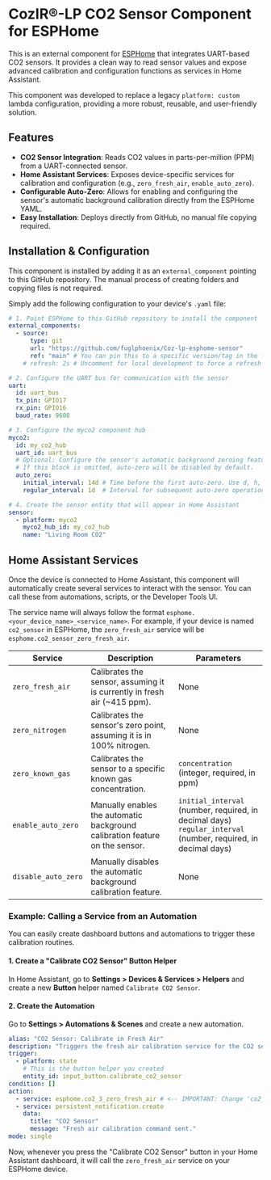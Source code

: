 # CozIR®-LP CO2 Sensor Component for ESPHome

This is an external component for [ESPHome](https://esphome.io/) that integrates UART-based CO2 sensors. It provides a clean way to read sensor values and expose advanced calibration and configuration functions as services in Home Assistant.

This component was developed to replace a legacy `platform: custom` lambda configuration, providing a more robust, reusable, and user-friendly solution.

## Features

-   **CO2 Sensor Integration**: Reads CO2 values in parts-per-million (PPM) from a UART-connected sensor.
-   **Home Assistant Services**: Exposes device-specific services for calibration and configuration (e.g., `zero_fresh_air`, `enable_auto_zero`).
-   **Configurable Auto-Zero**: Allows for enabling and configuring the sensor's automatic background calibration directly from the ESPHome YAML.
-   **Easy Installation**: Deploys directly from GitHub, no manual file copying required.

## Installation & Configuration

This component is installed by adding it as an `external_component` pointing to this GitHub repository. The manual process of creating folders and copying files is not required.

Simply add the following configuration to your device's `.yaml` file:

```yaml
# 1. Point ESPHome to this GitHub repository to install the component
external_components:
  - source:
      type: git
      url: "https://github.com/fuglphoenix/Coz-lp-esphome-sensor"
      ref: "main" # You can pin this to a specific version/tag in the future
    # refresh: 2s # Uncomment for local development to force a refresh

# 2. Configure the UART bus for communication with the sensor
uart:
  id: uart_bus
  tx_pin: GPIO17
  rx_pin: GPIO16
  baud_rate: 9600

# 3. Configure the myco2 component hub
myco2:
  id: my_co2_hub
  uart_id: uart_bus
  # Optional: Configure the sensor's automatic background zeroing feature.
  # If this block is omitted, auto-zero will be disabled by default.
  auto_zero:
    initial_interval: 14d # Time before the first auto-zero. Use d, h, min, s.
    regular_interval: 1d  # Interval for subsequent auto-zero operations.

# 4. Create the sensor entity that will appear in Home Assistant
sensor:
  - platform: myco2
    myco2_hub_id: my_co2_hub
    name: "Living Room CO2"
```

## Home Assistant Services

Once the device is connected to Home Assistant, this component will automatically create several services to interact with the sensor. You can call these from automations, scripts, or the Developer Tools UI.

The service name will always follow the format `esphome.<your_device_name>_<service_name>`. For example, if your device is named `co2_sensor` in ESPHome, the `zero_fresh_air` service will be `esphome.co2_sensor_zero_fresh_air`.

| Service                 | Description                                                                     | Parameters                               |
| ----------------------- | ------------------------------------------------------------------------------- | ---------------------------------------- |
| `zero_fresh_air`        | Calibrates the sensor, assuming it is currently in fresh air (~415 ppm).        | None                                     |
| `zero_nitrogen`         | Calibrates the sensor's zero point, assuming it is in 100% nitrogen.            | None                                     |
| `zero_known_gas`        | Calibrates the sensor to a specific known gas concentration.                    | `concentration` (integer, required, in ppm) |
| `enable_auto_zero`      | Manually enables the automatic background calibration feature on the sensor.    | `initial_interval` (number, required, in decimal days)<br>`regular_interval` (number, required, in decimal days) |
| `disable_auto_zero`     | Manually disables the automatic background calibration feature.                 | None                                     |

### Example: Calling a Service from an Automation

You can easily create dashboard buttons and automations to trigger these calibration routines.

#### 1. Create a "Calibrate CO2 Sensor" Button Helper

In Home Assistant, go to **Settings > Devices & Services > Helpers** and create a new **Button** helper named `Calibrate CO2 Sensor`.

#### 2. Create the Automation

Go to **Settings > Automations & Scenes** and create a new automation.

```yaml
alias: "CO2 Sensor: Calibrate in Fresh Air"
description: "Triggers the fresh air calibration service for the CO2 sensor"
trigger:
  - platform: state
    # This is the button helper you created
    entity_id: input_button.calibrate_co2_sensor
condition: []
action:
  - service: esphome.co2_3_zero_fresh_air # <-- IMPORTANT: Change 'co2_3' to your device's name
  - service: persistent_notification.create
    data:
      title: "CO2 Sensor"
      message: "Fresh air calibration command sent."
mode: single
```

Now, whenever you press the "Calibrate CO2 Sensor" button in your Home Assistant dashboard, it will call the `zero_fresh_air` service on your ESPHome device.
